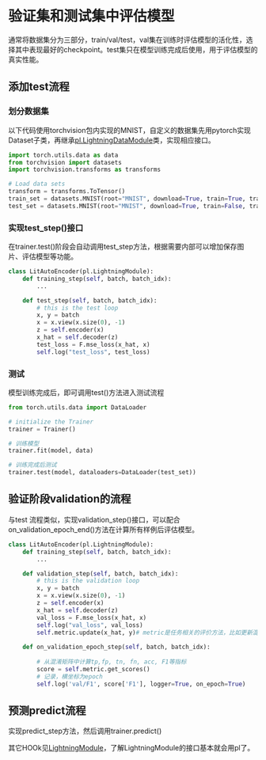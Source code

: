 # 验证集和测试集中评估模型

通常将数据集分为三部分，train/val/test，val集在训练时评估模型的活化性，选择其中表现最好的checkpoint。test集只在模型训练完成后使用，用于评估模型的真实性能。

## 添加test流程

### 划分数据集

以下代码使用torchvision包内实现的MNIST，自定义的数据集先用pytorch实现Dataset子类，再继承[pl.LightningDataModule](https://lightning.ai/docs/pytorch/latest/data/datamodule.html)类，实现相应接口。

```python
import torch.utils.data as data
from torchvision import datasets
import torchvision.transforms as transforms

# Load data sets
transform = transforms.ToTensor()
train_set = datasets.MNIST(root="MNIST", download=True, train=True, transform=transform)
test_set = datasets.MNIST(root="MNIST", download=True, train=False, transform=transform)
```

### 实现test_step()接口
在trainer.test()阶段会自动调用test_step方法，根据需要内部可以增加保存图片、评估模型等功能。
```python
class LitAutoEncoder(pl.LightningModule):
    def training_step(self, batch, batch_idx):
        ...

    def test_step(self, batch, batch_idx):
        # this is the test loop
        x, y = batch
        x = x.view(x.size(0), -1)
        z = self.encoder(x)
        x_hat = self.decoder(z)
        test_loss = F.mse_loss(x_hat, x)
        self.log("test_loss", test_loss)
```

### 测试

模型训练完成后，即可调用test()方法进入测试流程
```python
from torch.utils.data import DataLoader

# initialize the Trainer
trainer = Trainer()

# 训练模型
trainer.fit(model, data)

# 训练完成后测试
trainer.test(model, dataloaders=DataLoader(test_set))
```

## 验证阶段validation的流程

与test 流程类似，实现validation_step()接口，可以配合on_validation_epoch_end()方法在计算所有样例后评估模型。

```python
class LitAutoEncoder(pl.LightningModule):
    def training_step(self, batch, batch_idx):
        ...

    def validation_step(self, batch, batch_idx):
        # this is the validation loop
        x, y = batch
        x = x.view(x.size(0), -1)
        z = self.encoder(x)
        x_hat = self.decoder(z)
        val_loss = F.mse_loss(x_hat, x)
        self.log("val_loss", val_loss)
        self.metric.update(x_hat, y)# metric是任务相关的评价方法，比如更新混淆矩阵
    
    def on_validation_epoch_step(self, batch, batch_idx):
        
        # 从混淆矩阵中计算tp,fp, tn, fn, acc, F1等指标 
        score = self.metric.get_scores()
        # 记录，横坐标为epoch
        self.log('val/F1', score['F1'], logger=True, on_epoch=True)
```

## 预测predict流程

实现predict_step方法，然后调用trainer.predict()

其它HOOk见[LightningModule](https://lightning.ai/docs/pytorch/latest/common/lightning_module.html)，了解LightningModule的接口基本就会用pl了。